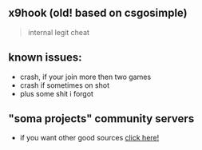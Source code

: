 ## x9hook (old! based on csgosimple)
> internal legit cheat

## known issues:

  - crash, if your join more then two games
  - crash if sometimes on shot
  - plus some shit i forgot

## "soma projects" community servers

- if you want other good sources [click here!](https://discord.gg/np3qN9sjCb)
